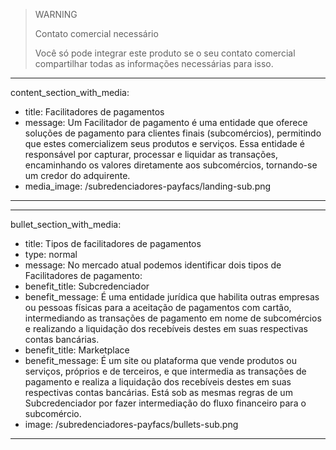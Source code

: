 > WARNING
>
> Contato comercial necessário
>
> Você só pode integrar este produto se o seu contato comercial compartilhar todas as informações necessárias para isso.

---
content_section_with_media: 
 - title: Facilitadores de pagamentos
 - message: Um Facilitador de pagamento é uma entidade que oferece soluções de pagamento para clientes finais (subcomércios), permitindo que estes comercializem seus produtos e serviços. Essa entidade é responsável por capturar, processar e liquidar as transações, encaminhando os valores diretamente aos subcomércios, tornando-se um credor do adquirente.
 - media_image: /subredenciadores-payfacs/landing-sub.png
---

---
bullet_section_with_media: 
 - title: Tipos de facilitadores de pagamentos
 - type: normal
 - message: No mercado atual podemos identificar dois tipos de Facilitadores de pagamento:
 - benefit_title: Subcredenciador
 - benefit_message: É uma entidade jurídica que habilita outras empresas ou pessoas físicas para a aceitação de pagamentos com cartão, intermediando as transações de pagamento em nome de subcomércios e realizando a liquidação dos recebíveis destes em suas respectivas contas bancárias.
 - benefit_title: Marketplace
 - benefit_message: É um site ou plataforma que vende produtos ou serviços, próprios e de terceiros, e que intermedia as transações de pagamento e realiza a liquidação dos recebíveis destes em suas respectivas contas bancárias. Está sob as mesmas regras de um Subcredenciador por fazer intermediação do fluxo financeiro para o subcomércio.
 - image: /subredenciadores-payfacs/bullets-sub.png
---